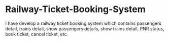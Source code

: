 # Railway-Ticket-Booking-System
I have develop a railway ticket booking system which contains passengers detail, trains detail, show passengers details, show trains detail, PNR status, book ticket, cancel ticket, etc.
